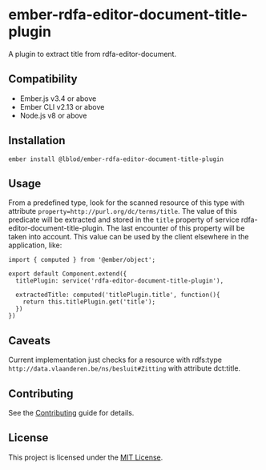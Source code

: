 ember-rdfa-editor-document-title-plugin
==============================================================================

A plugin to extract title from rdfa-editor-document.


Compatibility
------------------------------------------------------------------------------

* Ember.js v3.4 or above
* Ember CLI v2.13 or above
* Node.js v8 or above


Installation
------------------------------------------------------------------------------

```
ember install @lblod/ember-rdfa-editor-document-title-plugin
```


Usage
------------------------------------------------------------------------------
From a predefined type, look for the scanned resource of this type with attribute `property=http://purl.org/dc/terms/title`.
The value of this predicate will be extracted and stored in the `title` property of service rdfa-editor-document-title-plugin.
The last encounter of this property will be taken into account.
This value can be used by the client elsewhere in the application, like:

```
import { computed } from '@ember/object';

export default Component.extend({
  titlePlugin: service('rdfa-editor-document-title-plugin'),

  extractedTitle: computed('titlePlugin.title', function(){
    return this.titlePlugin.get('title');
  })
})
```

Caveats
------------------------------------------------------------------------------
Current implementation just checks for a resource with rdfs:type `http://data.vlaanderen.be/ns/besluit#Zitting` with attribute dct:title.


Contributing
------------------------------------------------------------------------------

See the [Contributing](CONTRIBUTING.md) guide for details.


License
------------------------------------------------------------------------------

This project is licensed under the [MIT License](LICENSE.md).
